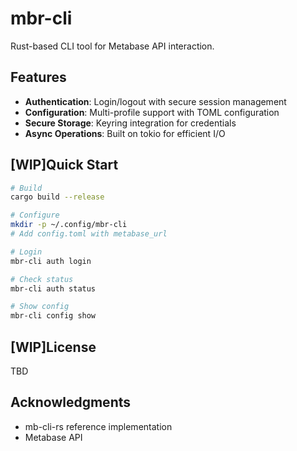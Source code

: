 # mbr-cli

Rust-based CLI tool for Metabase API interaction.

## Features

- **Authentication**: Login/logout with secure session management
- **Configuration**: Multi-profile support with TOML configuration
- **Secure Storage**: Keyring integration for credentials
- **Async Operations**: Built on tokio for efficient I/O

## [WIP]Quick Start

```bash
# Build
cargo build --release

# Configure
mkdir -p ~/.config/mbr-cli
# Add config.toml with metabase_url

# Login
mbr-cli auth login

# Check status
mbr-cli auth status

# Show config
mbr-cli config show
```

## [WIP]License

TBD

## Acknowledgments

- mb-cli-rs reference implementation
- Metabase API
